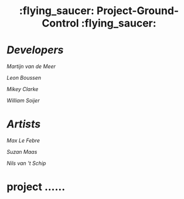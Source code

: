<h1 align='center'> :flying_saucer: Project-Ground-Control :flying_saucer:</h1>


<h1><i>Developers</i></h1>

*Martijn van de Meer*

*Leon Boussen*

*Mikey Clarke*

*William Soijer*


<h1><i>Artists</i></h1>

*Max Le Febre*

*Suzan Maas*

*Nils van 't Schip*


# project ......
